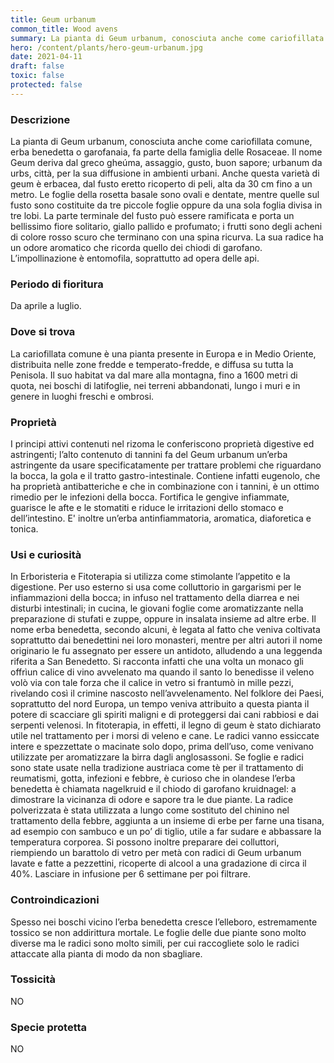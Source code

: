 ```yaml
---
title: Geum urbanum
common_title: Wood avens
summary: La pianta di Geum urbanum, conosciuta anche come cariofillata comune, erba benedetta o garofanaia, fa parte della famiglia delle Rosaceae.
hero: /content/plants/hero-geum-urbanum.jpg
date: 2021-04-11
draft: false
toxic: false
protected: false
---
```

### Descrizione
La pianta di Geum urbanum, conosciuta anche come cariofillata comune, erba benedetta o garofanaia, fa parte della famiglia delle Rosaceae.
Il nome Geum deriva dal greco gheúma, assaggio, gusto, buon sapore; urbanum da urbs, città, per la sua diffusione in ambienti urbani.
Anche questa varietà di geum è erbacea, dal fusto eretto ricoperto di peli, alta da 30 cm fino a un metro. Le foglie della rosetta basale sono ovali e dentate, mentre quelle sul fusto sono costituite da tre piccole foglie oppure da una sola foglia divisa in tre lobi.
La parte terminale del fusto può essere ramificata e porta un bellissimo fiore solitario, giallo pallido e profumato; i frutti sono degli acheni di colore rosso scuro che terminano con una spina ricurva.
La sua radice ha un odore aromatico che ricorda quello dei chiodi di garofano.
L’impollinazione è entomofila, soprattutto ad opera delle api.

### Periodo di fioritura
Da aprile a luglio.

### Dove si trova
La cariofillata comune è una pianta presente in Europa e in Medio Oriente, distribuita nelle zone fredde e temperato-fredde, e diffusa su tutta la Penisola. Il suo habitat va dal mare alla montagna, fino a 1600 metri di quota, nei boschi di latifoglie, nei terreni abbandonati, lungo i muri e in genere in luoghi freschi e ombrosi.

### Proprietà
I principi attivi contenuti nel rizoma le conferiscono proprietà digestive ed astringenti; l’alto contenuto di tannini fa del Geum urbanum un’erba astringente da usare specificatamente per trattare problemi che riguardano la bocca, la gola e il tratto gastro-intestinale. Contiene infatti eugenolo, che ha proprietà antibatteriche e che in combinazione con i tannini, è un ottimo rimedio per le infezioni della bocca. Fortifica le gengive infiammate, guarisce le afte e le stomatiti e riduce le irritazioni dello stomaco e dell’intestino.
E' inoltre un’erba antinfiammatoria, aromatica, diaforetica e tonica.

### Usi e curiosità
In Erboristeria e Fitoterapia si utilizza come stimolante l’appetito e la digestione. Per uso esterno si usa come colluttorio in gargarismi per le infiammazioni della bocca; in infuso nel trattamento della diarrea e nei disturbi intestinali; in cucina, le giovani foglie come aromatizzante nella preparazione di stufati e zuppe, oppure in insalata insieme ad altre erbe.
Il nome erba benedetta, secondo alcuni, è legata al fatto che veniva coltivata soprattutto dai benedettini nei loro monasteri, mentre per altri autori il nome originario le fu assegnato per essere un antidoto, alludendo a una leggenda riferita a San Benedetto. Si racconta infatti che una volta un monaco gli offrìun calice di vino avvelenato ma quando il santo lo benedisse il veleno volò via con tale forza che il calice in vetro si frantumò in mille pezzi, rivelando così il crimine nascosto nell’avvelenamento.
Nel folklore dei Paesi, soprattutto del nord Europa, un tempo veniva attribuito a questa pianta il potere di scacciare gli spiriti maligni e di proteggersi dai cani rabbiosi e dai serpenti velenosi. In fitoterapia, in effetti, il legno di geum è stato dichiarato utile nel trattamento per i morsi di veleno e cane.
Le radici vanno essiccate intere e spezzettate o macinate solo dopo, prima dell’uso, come venivano utilizzate per aromatizzare la birra dagli anglosassoni.
Se foglie e radici sono state usate nella tradizione austriaca come tè per il trattamento di reumatismi, gotta, infezioni e febbre, è curioso che in olandese l’erba benedetta è chiamata nagelkruid e il chiodo di garofano kruidnagel: a dimostrare la vicinanza di odore e sapore tra le due piante.
La radice polverizzata è stata utilizzata a lungo come sostituto del chinino nel trattamento della febbre, aggiunta a un insieme di erbe per farne una tisana, ad esempio con sambuco e un po’ di tiglio, utile a far sudare e abbassare la temperatura corporea.
Si possono inoltre preparare dei colluttori, riempiendo un barattolo di vetro per metà con radici di Geum urbanum lavate e fatte a pezzettini, ricoperte di alcool a una gradazione di circa il 40%. Lasciare in infusione per 6 settimane per poi filtrare.

### Controindicazioni
Spesso nei boschi vicino l’erba benedetta cresce l’elleboro, estremamente tossico se non addirittura mortale. Le foglie delle due piante sono molto diverse ma le radici sono molto simili, per cui raccogliete solo le radici attaccate alla pianta di modo da non sbagliare.

### Tossicità
NO

### Specie protetta
NO
